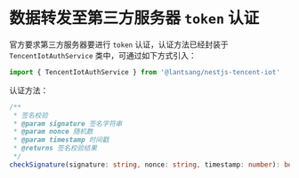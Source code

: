 # 数据转发至第三方服务器 `token` 认证

官方要求第三方服务器要进行 `token` 认证，认证方法已经封装于 `TencentIotAuthService` 类中，可通过如下方式引入：

``` typescript
import { TencentIotAuthService } from '@lantsang/nestjs-tencent-iot'
```

认证方法：

``` typescript
/**
 * 签名校验
 * @param signature 签名字符串
 * @param nonce 随机数
 * @param timestamp 时间戳
 * @returns 签名校验结果
 */
checkSignature(signature: string, nonce: string, timestamp: number): boolean {}
```
